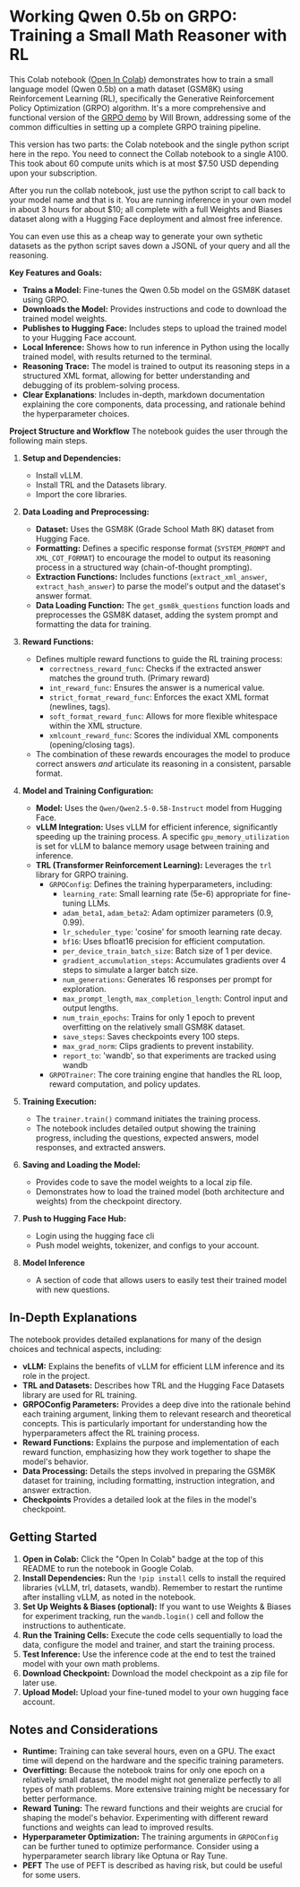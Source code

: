 # Working Qwen 0.5b on GRPO: Training a Small Math Reasoner with RL

This Colab notebook ([Open In Colab](https://colab.research.google.com/github/HarleyCoops/OneShotGRPO/blob/main/PublicWorkingGRPO.ipynb)) demonstrates how to train a small language model (Qwen 0.5b) on a math dataset (GSM8K) using Reinforcement Learning (RL), specifically the Generative Reinforcement Policy Optimization (GRPO) algorithm.  It's a more comprehensive and functional version of the [GRPO demo](https://gist.github.com/willccbb/4676755236bb08cab5f4e54a0475d6fb) by Will Brown, addressing some of the common difficulties in setting up a complete GRPO training pipeline.

This version has two parts: the Colab notebook and the single python script here in the repo. You need to connect the Collab notebook to a single A100. This took about 60 compute units which is at most $7.50 USD depending upon your subscription. 

After you run the collab notebook, just use the python script to call back to your model name and that is it. You are running inference in your own model in about 3 hours for about $10; all complete with a full Weights and Biases dataset along with a Hugging Face deployment and almost free inference. 

You can even use this as a cheap way to generate your own sythetic datasets as the python script saves down a JSONL of your query and all the reasoning. 


**Key Features and Goals:**

*   **Trains a Model:** Fine-tunes the Qwen 0.5b model on the GSM8K dataset using GRPO.
*   **Downloads the Model:** Provides instructions and code to download the trained model weights.
*   **Publishes to Hugging Face:** Includes steps to upload the trained model to your Hugging Face account.
*   **Local Inference:** Shows how to run inference in Python using the locally trained model, with results returned to the terminal.
*   **Reasoning Trace:**  The model is trained to output its reasoning steps in a structured XML format, allowing for better understanding and debugging of its problem-solving process.
* **Clear Explanations**: Includes in-depth, markdown documentation explaining the core components, data processing, and rationale behind the hyperparameter choices.

**Project Structure and Workflow**
The notebook guides the user through the following main steps.

1.  **Setup and Dependencies:**
    *   Install vLLM.
    *   Install TRL and the Datasets library.
    *   Import the core libraries.

2.  **Data Loading and Preprocessing:**
    *   **Dataset:** Uses the GSM8K (Grade School Math 8K) dataset from Hugging Face.
    *   **Formatting:** Defines a specific response format (`SYSTEM_PROMPT` and `XML_COT_FORMAT`) to encourage the model to output its reasoning process in a structured way (chain-of-thought prompting).
    *   **Extraction Functions:** Includes functions (`extract_xml_answer`, `extract_hash_answer`) to parse the model's output and the dataset's answer format.
    *   **Data Loading Function:**  The `get_gsm8k_questions` function loads and preprocesses the GSM8K dataset, adding the system prompt and formatting the data for training.

3.  **Reward Functions:**
    *   Defines multiple reward functions to guide the RL training process:
        *   `correctness_reward_func`:  Checks if the extracted answer matches the ground truth. (Primary reward)
        *   `int_reward_func`:  Ensures the answer is a numerical value.
        *   `strict_format_reward_func`:  Enforces the exact XML format (newlines, tags).
        *   `soft_format_reward_func`:  Allows for more flexible whitespace within the XML structure.
        *   `xmlcount_reward_func`:  Scores the individual XML components (opening/closing tags).
    *   The combination of these rewards encourages the model to produce correct answers *and* articulate its reasoning in a consistent, parsable format.

4.  **Model and Training Configuration:**
    *   **Model:** Uses the `Qwen/Qwen2.5-0.5B-Instruct` model from Hugging Face.
    *   **vLLM Integration:** Uses vLLM for efficient inference, significantly speeding up the training process.  A specific `gpu_memory_utilization` is set for vLLM to balance memory usage between training and inference.
    *   **TRL (Transformer Reinforcement Learning):** Leverages the `trl` library for GRPO training.
        *   `GRPOConfig`:  Defines the training hyperparameters, including:
            *   `learning_rate`: Small learning rate (5e-6) appropriate for fine-tuning LLMs.
            *   `adam_beta1`, `adam_beta2`:  Adam optimizer parameters (0.9, 0.99).
            *   `lr_scheduler_type`: 'cosine' for smooth learning rate decay.
            *   `bf16`:  Uses bfloat16 precision for efficient computation.
            *   `per_device_train_batch_size`: Batch size of 1 per device.
            *   `gradient_accumulation_steps`: Accumulates gradients over 4 steps to simulate a larger batch size.
            *   `num_generations`: Generates 16 responses per prompt for exploration.
            *   `max_prompt_length`, `max_completion_length`:  Control input and output lengths.
            *   `num_train_epochs`:  Trains for only 1 epoch to prevent overfitting on the relatively small GSM8K dataset.
            *   `save_steps`:  Saves checkpoints every 100 steps.
            *   `max_grad_norm`:  Clips gradients to prevent instability.
            *    `report_to`: 'wandb', so that experiments are tracked using wandb
        *   `GRPOTrainer`:  The core training engine that handles the RL loop, reward computation, and policy updates.

5.  **Training Execution:**
    *   The `trainer.train()` command initiates the training process.
    *   The notebook includes detailed output showing the training progress, including the questions, expected answers, model responses, and extracted answers.

6.  **Saving and Loading the Model:**
    *   Provides code to save the model weights to a local zip file.
    *   Demonstrates how to load the trained model (both architecture and weights) from the checkpoint directory.

7. **Push to Hugging Face Hub:**
    *   Login using the hugging face cli
    *   Push model weights, tokenizer, and configs to your account.

8. **Model Inference**
     *  A section of code that allows users to easily test their trained model with new questions.

## In-Depth Explanations

The notebook provides detailed explanations for many of the design choices and technical aspects, including:

*   **vLLM:** Explains the benefits of vLLM for efficient LLM inference and its role in the project.
*   **TRL and Datasets:**  Describes how TRL and the Hugging Face Datasets library are used for RL training.
*   **GRPOConfig Parameters:**  Provides a deep dive into the rationale behind each training argument, linking them to relevant research and theoretical concepts. This is particularly important for understanding how the hyperparameters affect the RL training process.
*   **Reward Functions:** Explains the purpose and implementation of each reward function, emphasizing how they work together to shape the model's behavior.
*   **Data Processing:**  Details the steps involved in preparing the GSM8K dataset for training, including formatting, instruction integration, and answer extraction.
* **Checkpoints** Provides a detailed look at the files in the model's checkpoint.

## Getting Started

1.  **Open in Colab:** Click the "Open In Colab" badge at the top of this README to run the notebook in Google Colab.
2.  **Install Dependencies:**  Run the `!pip install` cells to install the required libraries (vLLM, trl, datasets, wandb).  Remember to restart the runtime after installing vLLM, as noted in the notebook.
3.  **Set Up Weights & Biases (optional):**  If you want to use Weights & Biases for experiment tracking, run the `wandb.login()` cell and follow the instructions to authenticate.
4.  **Run the Training Cells:** Execute the code cells sequentially to load the data, configure the model and trainer, and start the training process.
5.  **Test Inference:** Use the inference code at the end to test the trained model with your own math problems.
6.  **Download Checkpoint:** Download the model checkpoint as a zip file for later use.
7. **Upload Model:** Upload your fine-tuned model to your own hugging face account.

## Notes and Considerations

*   **Runtime:**  Training can take several hours, even on a GPU.  The exact time will depend on the hardware and the specific training parameters.
*   **Overfitting:**  Because the notebook trains for only one epoch on a relatively small dataset, the model might not generalize perfectly to all types of math problems.  More extensive training might be necessary for better performance.
*   **Reward Tuning:**  The reward functions and their weights are crucial for shaping the model's behavior.  Experimenting with different reward functions and weights can lead to improved results.
*   **Hyperparameter Optimization:** The training arguments in `GRPOConfig` can be further tuned to optimize performance.  Consider using a hyperparameter search library like Optuna or Ray Tune.
* **PEFT** The use of PEFT is described as having risk, but could be useful for some users.
